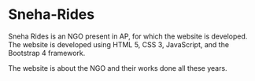 # Sneha-Rides
Sneha Rides is an NGO present in AP, for which the website is developed. The website is developed using HTML 5, CSS 3, JavaScript, and the Bootstrap 4 framework.

The website is about the NGO and their works done all these years.
